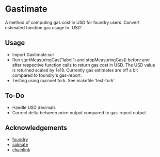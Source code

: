 # Gastimate

A method of computing gas cost in USD for foundry users. Convert estimated function gas usage to 'USD'.

## Usage

- Import Gastimate.sol
- Run startMeasuringGas("label") and stopMeasuringGas() before and after respective function calls to return gas cost in USD. The USD value is returned scaled by 1e18. Currently gas estimates are off a bit compared to foundry's gas-report.
- Testing using mainnet fork. See makefile 'test-fork'

## To-Do

- Handle USD decimals
- Correct delta between price output compared to gas-report output

## Acknowledgements

- [foundry](https://github.com/foundry-rs/foundry)
- [solmate](https://github.com/Rari-Capital/solmate)
- [chainlink](https://github.com/smartcontractkit/chainlink)
